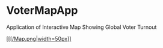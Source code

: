 # VoterMapApp
Application of Interactive Map Showing Global Voter Turnout

[[[[/Map.png|width=50px]]](blog-link-here)
